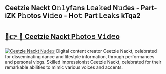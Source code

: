 ## Ceetzie Nackt O𝚗𝚕yf𝚊ns L𝚎a𝚔ed N𝚞𝚍es - Part-iZK P𝚑𝚘tos Vi𝚍𝚎o - H𝚘𝚝 Part L𝚎a𝚔s kTqa2

# <h2><a href="http://kfd5dh.oniu.top/?m=Ceetzie+Nackt">🔗👉 🔴 Ceetzie Nackt P𝚑ot𝚘𝚜 V𝚒d𝚎o</a></h2>

[![Ceetzie Nackt Nu𝚍e𝚜](https://i.imgur.com/0qMVB7G.gif)](http://kfd5dh.oniu.top/?m=Ceetzie+Nackt)
Digital content creator Ceetzie Nackt, celebrated for disseminating dance and lifestyle information, through performances and personal vlogs. Skilled impressionist Ceetzie Nackt, celebrated for their remarkable abilities to mimic various voices and accents.  
